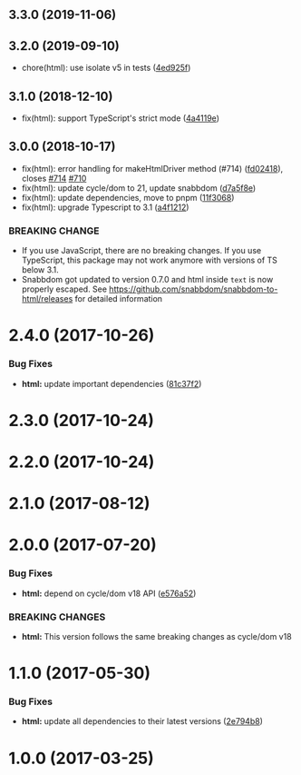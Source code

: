 ## 3.3.0 (2019-11-06)




## 3.2.0 (2019-09-10)

* chore(html): use isolate v5 in tests ([4ed925f](https://github.com/cyclejs/cyclejs/commit/4ed925f))



## 3.1.0 (2018-12-10)

* fix(html): support TypeScript's strict mode ([4a4119e](https://github.com/cyclejs/cyclejs/commit/4a4119e))



## 3.0.0 (2018-10-17)

* fix(html): error handling for makeHtmlDriver method (#714) ([fd02418](https://github.com/cyclejs/cyclejs/commit/fd02418)), closes [#714](https://github.com/cyclejs/cyclejs/issues/714) [#710](https://github.com/cyclejs/cyclejs/issues/710)
* fix(html): update cycle/dom to 21, update snabbdom ([d7a5f8e](https://github.com/cyclejs/cyclejs/commit/d7a5f8e))
* fix(html): update dependencies, move to pnpm ([11f3068](https://github.com/cyclejs/cyclejs/commit/11f3068))
* fix(html): upgrade Typescript to 3.1 ([a4f1212](https://github.com/cyclejs/cyclejs/commit/a4f1212))


### BREAKING CHANGE

* If you use JavaScript, there are no breaking changes. If you use
TypeScript, this package may not work anymore with versions of TS below
3.1.
* Snabbdom got updated to version 0.7.0 and html inside `text` is now
properly escaped. See https://github.com/snabbdom/snabbdom-to-html/releases for detailed information


<a name="2.4.0"></a>
# 2.4.0 (2017-10-26)


### Bug Fixes

* **html:** update important dependencies ([81c37f2](https://github.com/cyclejs/cyclejs/commit/81c37f2))



<a name="2.3.0"></a>
# 2.3.0 (2017-10-24)



<a name="2.2.0"></a>
# 2.2.0 (2017-10-24)



<a name="2.1.0"></a>
# 2.1.0 (2017-08-12)



<a name="2.0.0"></a>
# 2.0.0 (2017-07-20)


### Bug Fixes

* **html:** depend on cycle/dom v18 API ([e576a52](https://github.com/cyclejs/cyclejs/commit/e576a52))


### BREAKING CHANGES

* **html:** This version follows the same breaking changes as cycle/dom v18



<a name="1.1.0"></a>
# 1.1.0 (2017-05-30)


### Bug Fixes

* **html:** update all dependencies to their latest versions ([2e794b8](https://github.com/cyclejs/cyclejs/commit/2e794b8))



<a name="1.0.0"></a>
# 1.0.0 (2017-03-25)



